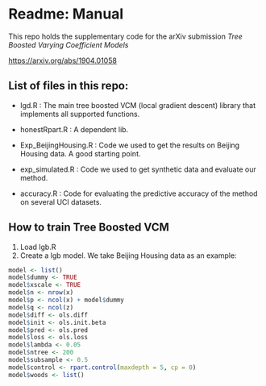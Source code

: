 # Readme: Manual

This repo holds the supplementary code for the arXiv submission *Tree Boosted Varying Coefficient Models*

https://arxiv.org/abs/1904.01058


## List of files in this repo:

+ lgd.R : The main tree boosted VCM (local gradient descent) library that implements all supported functions.

+ honestRpart.R : A dependent lib. 

+ Exp_BeijingHousing.R : Code we used to get the results on Beijing Housing data. A good starting point.

+ exp_simulated.R : Code we used to get synthetic data and evaluate our method.

+ accuracy.R : Code for evaluating the predictive accuracy of the method on several UCI datasets.

## How to train Tree Boosted VCM

1. Load lgb.R
2. Create a lgb model. We take Beijing Housing data as an example:
```r
model <- list()
model$dummy <- TRUE
model$xscale <- TRUE
model$n <- nrow(x)
model$p <- ncol(x) + model$dummy
model$q <- ncol(z)
model$diff <- ols.diff
model$init <- ols.init.beta
model$pred <- ols.pred
model$loss <- ols.loss
model$lambda <- 0.05
model$ntree <- 200
model$subsample <- 0.5
model$control <- rpart.control(maxdepth = 5, cp = 0)
model$woods <- list()
```
